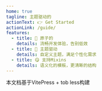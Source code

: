 ```yaml
---
home: true
tagline: 主题驱动的
actionText: 👉 Get Started
actionLink: /guide/
features:
  - title: 🧐 原子的
    details: 流畅开发体验，告别低效
  - title: 🤔 主题驱动
    details: 自定义主题，满足个性化需求
  - title: 😋 支持Mixins
    details: 语义化的模板，更清晰的结构
---
```


<!-- <br /> -->


<script setup>
import { init } from 'ityped'
import { onMounted } from 'vue'

onMounted(() => {
  const oneElement = document.querySelector('.tagline')
  init(oneElement, { showCursor: false,  disableBackTyping: true, strings: [' uniapp 样式库'] });
})
</script>
<!-- 
# :monocle_face: 原子的

<br />

<t-atom />

<br />
<br />
<br />

# :thinking: 主题驱动

<br />

<t-theme />


<br />
<br />
<br />

# :yum: 支持 Mixins

<br />

<t-mixins /> -->


<div class="mt-10 text-center text-sm">
 本文档基于<t-tag size="md" :light="false" color="accent" rounded="base" class="mx-1">VitePress + tob less</t-tag>构建
</div>